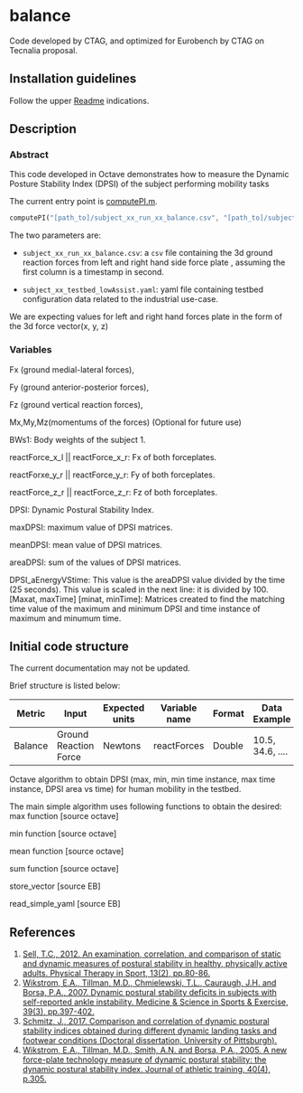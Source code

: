 # balance

Code developed by CTAG, and optimized for Eurobench by CTAG on Tecnalia
proposal.

## Installation guidelines

Follow the upper [Readme](../README.md) indications.

## Description

### Abstract
This code developed in Octave demonstrates how to measure the Dynamic
Posture Stability Index (DPSI) of the subject performing mobility tasks 

The current entry point is [computePI.m](computePI.m).

```octave
computePI("[path_to]/subject_xx_run_xx_balance.csv", "[path_to]/subject_xx_testbed_lowAssist.yaml")
```

The two parameters are:

- `subject_xx_run_xx_balance.csv`: a `csv` file containing the 3d ground 
reaction forces from left and right hand side force plate , assuming the 
first column is a timestamp in second.

- `subject_xx_testbed_lowAssist.yaml`: yaml file containing testbed 
configuration data related to the industrial use-case.

We are expecting values for left and right hand forces plate in 
the form of the 3d force vector(x, y, z) 

### Variables

Fx (ground medial-lateral forces), 

Fy (ground anterior-posterior forces), 

Fz (ground vertical reaction forces),

Mx,My,Mz(momentums of the forces) (Optional for future use)

BWs1: Body weights of the subject 1.

reactForce_x_l || reactForce_x_r: Fx of both forceplates.

reactForxe_y_r || reactForce_y_r: Fy of both forceplates.

reactForce_z_r || reactForce_z_r: Fz of both forceplates.

DPSI: Dynamic Postural Stability Index.

maxDPSI: maximum value of DPSI matrices.

meanDPSI: mean value of DPSI matrices.

areaDPSI: sum of the values of DPSI matrices.

DPSI_aEnergyVStime: This value is the areaDPSI value divided by the 
time (25 seconds). This value is scaled in the next line: it is divided by 100.
[Maxat, maxTime] [minat, minTime]: Matrices created to find the matching 
time value of the maximum and minimum DPSI and time instance of maximum and
minumum time.

## Initial code structure

The current documentation may not be updated.

Brief structure is listed below:

| Metric | Input | Expected units | Variable name | Format | Data Example | Input file | information MAP |
|-|-|-|-|-|-|-|-|
| Balance | Ground Reaction Force | Newtons | reactForces | Double | 10.5, 34.6, .... | subject_xx_run_xx_balance.csv | portableMocap(CSIC) > preProcess > inputFile |


Octave algorithm to obtain DPSI (max, min, min time instance, max time instance,
DPSI area vs time) for human mobility in the testbed.

The main simple algorithm uses following functions to obtain the desired:
max function [source octave]

min function [source octave]

mean function [source octave]

sum function [source octave]

store_vector [source EB]

read_simple_yaml [source EB]

## References
1. [Sell, T.C., 2012. An examination, correlation, and comparison of static 
and dynamic measures of postural stability in healthy, physically active 
adults. Physical Therapy in Sport, 13(2), pp.80-86.](https://www.uky.edu/chs/sites/chs.uky.edu/files/SMRI/Publications/Sell_2012_Examination%20correlation%20and%20comparison%20of%20static%20and%20dynamic%20measures%20of%20postural%20stability%20in%20healthy%20physically%20active%20adult_0.pdf)
2. [Wikstrom, E.A., Tillman, M.D., Chmielewski, T.L., Cauraugh, J.H. and Borsa, 
P.A., 2007. Dynamic postural stability deficits in subjects with self-reported 
ankle instability. Medicine & Science in Sports & Exercise, 39(3), pp.397-402.](https://www.academia.edu/download/44341142/Dynamic_postural_stability_deficits_in_s20160402-18805-3xvpcy.pdf)
3. [Schmitz, J., 2017. Comparison and correlation of dynamic postural stability 
indices obtained during different dynamic landing tasks and footwear 
conditions (Doctoral dissertation, University of Pittsburgh).](http://d-scholarship.pitt.edu/32755/1/Schmitzjl_etdPitt2017.pdf)
4. [Wikstrom, E.A., Tillman, M.D., Smith, A.N. and Borsa, P.A., 2005. 
A new force-plate technology measure of dynamic postural stability: 
the dynamic postural stability index. Journal of athletic training, 
40(4), p.305.](https://www.ncbi.nlm.nih.gov/pmc/articles/pmc1323292/)
